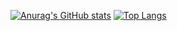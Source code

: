 [![Anurag's GitHub stats](https://github-readme-stats.vercel.app/api?username=arifmamon&show_icons=true&theme=prussian)](https://github.com/anuraghazra/github-readme-stats)
[![Top Langs](https://github-readme-stats.vercel.app/api/top-langs/?username=arif&layout=compact)](https://github.com/anuraghazra/github-readme-stats)

